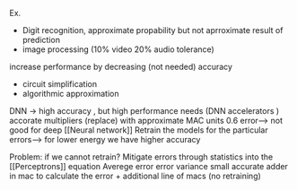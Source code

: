 Ex.
- Digit recognition, approximate propability but not aprroximate result of prediction
- image processing (10% video 20% audio tolerance)

increase performance by decreasing (not needed) accuracy
- circuit simplification
- algorithmic approximation


DNN -> high accuracy , but high performance needs
(DNN accelerators )
accorate multipliers (replace) with approximate MAC units
0.6 error--> not good for deep [[Neural network]] 
Retrain the models for the particular errors--> for lower energy we have higher accuracy

Problem: if we cannot retrain?
Mitigate errors through statistics into the [[Perceptrons]] equation
Averege error
error variance
small accurate adder in mac to calculate the error + additional line of macs
(no retraining)



